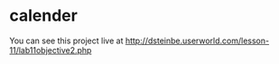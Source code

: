 calender
========
You can see this project live at http://dsteinbe.userworld.com/lesson-11/lab11objective2.php
